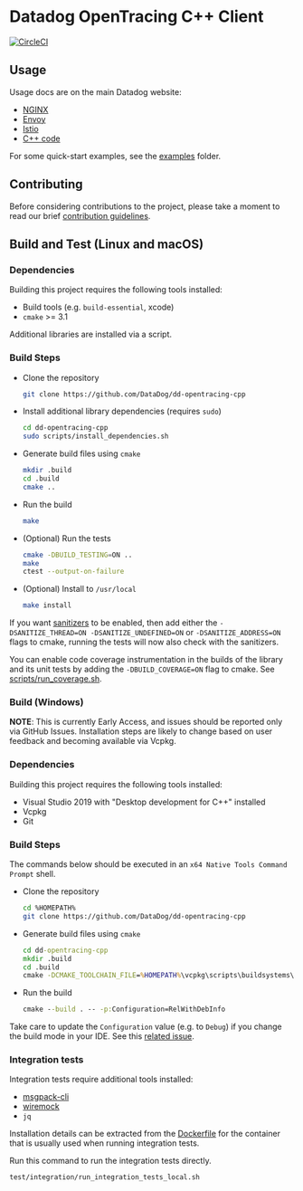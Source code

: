 # Datadog OpenTracing C++ Client

[![CircleCI](https://circleci.com/gh/DataDog/dd-opentracing-cpp/tree/master.svg?style=svg)](https://app.circleci.com/pipelines/github/DataDog/dd-opentracing-cpp?branch=master)

## Usage

Usage docs are on the main Datadog website:

* [NGINX](https://docs.datadoghq.com/tracing/setup/nginx/)
* [Envoy](https://docs.datadoghq.com/tracing/setup/envoy/)
* [Istio](https://docs.datadoghq.com/tracing/setup/istio/)
* [C++ code](https://docs.datadoghq.com/tracing/setup/cpp/)

For some quick-start examples, see the [examples](examples/) folder.

## Contributing

Before considering contributions to the project, please take a moment to read our brief [contribution guidelines](CONTRIBUTING.md).

## Build and Test (Linux and macOS)

### Dependencies

Building this project requires the following tools installed:

- Build tools (e.g. `build-essential`, xcode)
- `cmake` >= 3.1

Additional libraries are installed via a script.

### Build Steps

- Clone the repository
    ```sh
    git clone https://github.com/DataDog/dd-opentracing-cpp
    ```
- Install additional library dependencies (requires `sudo`)
    ```sh
    cd dd-opentracing-cpp
    sudo scripts/install_dependencies.sh
    ```
- Generate build files using `cmake`
    ```sh
    mkdir .build
    cd .build
    cmake ..
    ```
- Run the build
    ```sh
    make
    ```
- (Optional) Run the tests
    ```sh
    cmake -DBUILD_TESTING=ON ..
    make
    ctest --output-on-failure
    ```
- (Optional) Install to `/usr/local`
    ```sh
    make install
    ```

If you want [sanitizers](https://github.com/google/sanitizers) to be enabled, then add either the `-DSANITIZE_THREAD=ON -DSANITIZE_UNDEFINED=ON` or `-DSANITIZE_ADDRESS=ON` flags to cmake, running the tests will now also check with the sanitizers.

You can enable code coverage instrumentation in the builds of the library and its unit tests by adding the `-DBUILD_COVERAGE=ON` flag to cmake. See [scripts/run_coverage.sh](scripts/run_coverage.sh).

### Build (Windows)

**NOTE**: This is currently Early Access, and issues should be reported only via GitHub Issues. Installation steps are likely to change based on user feedback and becoming available via Vcpkg.

### Dependencies

Building this project requires the following tools installed:

- Visual Studio 2019 with "Desktop development for C++" installed
- Vcpkg
- Git

### Build Steps

The commands below should be executed in an `x64 Native Tools Command Prompt` shell.

- Clone the repository
    ```sh
    cd %HOMEPATH%
    git clone https://github.com/DataDog/dd-opentracing-cpp
    ```
- Generate build files using `cmake`
    ```bat
    cd dd-opentracing-cpp
    mkdir .build
    cd .build
    cmake -DCMAKE_TOOLCHAIN_FILE=%HOMEPATH%\vcpkg\scripts\buildsystems\vcpkg.cmake ..
    ```
- Run the build
    ```bat
    cmake --build . -- -p:Configuration=RelWithDebInfo
    ```

Take care to update the `Configuration` value (e.g. to `Debug`) if you change
the build mode in your IDE.  See this [related issue][1].

### Integration tests

Integration tests require additional tools installed:

- [msgpack-cli](https://github.com/jakm/msgpack-cli)
- [wiremock](https://github.com/tomakehurst/wiremock)
- `jq`

Installation details can be extracted from the [Dockerfile](https://github.com/DataDog/docker-library/blob/master/dd-opentracing-cpp/test/0.3.1/Dockerfile#L7-L14) for the container that is usually used when running integration tests.

Run this command to run the integration tests directly.

```sh
test/integration/run_integration_tests_local.sh
```

[1]: https://github.com/DataDog/dd-opentracing-cpp/issues/170
